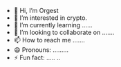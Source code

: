 - 👋 Hi, I’m Orgest
- 👀 I’m interested in crypto.
- 🌱 I’m currently learning ......
- 💞️ I’m looking to collaborate on .......
- 📫 How to reach me .......
- 😄 Pronouns: .........
- ⚡ Fun fact: .....
..
<!---
orgestduro743/orgestduro743 is a ✨ special ✨ repository because its `README.md` (this file) appears on your GitHub profile.
You can click the Preview link to take a look at your changes.
--->
